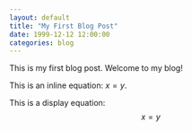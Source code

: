 ```yaml
---
layout: default
title: "My First Blog Post"
date: 1999-12-12 12:00:00
categories: blog
---
```


This is my first blog post. Welcome to my blog! 

This is an inline equation: $x = y$.

This is a display equation:
$$
x = y
$$
